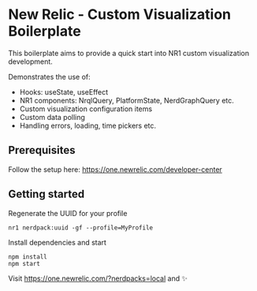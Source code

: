 # New Relic - Custom Visualization Boilerplate

This boilerplate aims to provide a quick start into NR1 custom visualization development.

Demonstrates the use of:
- Hooks: useState, useEffect
- NR1 components: NrqlQuery, PlatformState, NerdGraphQuery etc.
- Custom visualization configuration items
- Custom data polling
- Handling errors, loading, time pickers etc.

## Prerequisites
Follow the setup here:
https://one.newrelic.com/developer-center

## Getting started
Regenerate the UUID for your profile
```
nr1 nerdpack:uuid -gf --profile=MyProfile
```

Install dependencies and start
```
npm install
npm start
```

Visit https://one.newrelic.com/?nerdpacks=local and :sparkles: